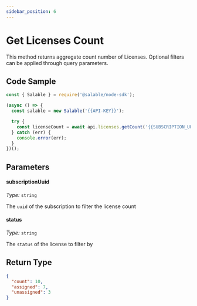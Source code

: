 ```yaml
---
sidebar_position: 6
---
```


# Get Licenses Count

This method returns aggregate count number of Licenses. Optional filters can be applied through query parameters.

## Code Sample

```typescript
const { Salable } = require('@salable/node-sdk');

(async () => {
  const salable = new Salable('{{API-KEY}}');

  try {
    const licenseCount = await api.licenses.getCount('{{SUBSCRIPTION_UUID}}');
  } catch (err) {
    console.error(err);
  }
})();
```

## Parameters

#### subscriptionUuid

_Type:_ `string`

The `uuid` of the subscription to filter the license count

#### status

_Type:_ `string`

The `status` of the license to filter by

## Return Type

```json
{
  "count": 10,
  "assigned": 7,
  "unassigned": 3
}
```

